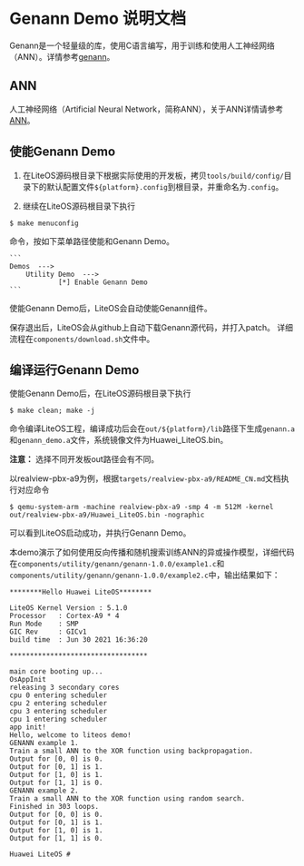# Genann Demo 说明文档

Genann是一个轻量级的库，使用C语言编写，用于训练和使用人工神经网络（ANN）。详情参考<a href="https://github.com/codeplea/genann" target="_blank">genann</a>。

## ANN

人工神经网络（Artificial Neural Network，简称ANN），关于ANN详情请参考<a href="https://baike.baidu.com/item/ANN/4973123?fr=aladdin" target="_blank">ANN</a>。

## 使能Genann Demo

1. 在LiteOS源码根目录下根据实际使用的开发板，拷贝`tools/build/config/`目录下的默认配置文件`${platform}.config`到根目录，并重命名为`.config`。

2. 继续在LiteOS源码根目录下执行
```
$ make menuconfig
```
命令，按如下菜单路径使能和Genann Demo。

    ```
    Demos  --->
        Utility Demo  --->
                [*] Enable Genann Demo
    ```
使能Genann Demo后，LiteOS会自动使能Genann组件。


保存退出后，LiteOS会从github上自动下载Genann源代码，并打入patch。
详细流程在`components/download.sh`文件中。

## 编译运行Genann Demo

使能Genann Demo后，在LiteOS源码根目录下执行
```
$ make clean; make -j
```
命令编译LiteOS工程，编译成功后会在`out/${platform}/lib`路径下生成`genann.a`和`genann_demo.a`文件，系统镜像文件为Huawei_LiteOS.bin。

**注意：** 选择不同开发板out路径会有不同。

以realview-pbx-a9为例，根据`targets/realview-pbx-a9/README_CN.md`文档执行对应命令
```
$ qemu-system-arm -machine realview-pbx-a9 -smp 4 -m 512M -kernel out/realview-pbx-a9/Huawei_LiteOS.bin -nographic
```
可以看到LiteOS启动成功，并执行Genann Demo。

本demo演示了如何使用反向传播和随机搜索训练ANN的异或操作模型，详细代码在`components/utility/genann/genann-1.0.0/example1.c`和`components/utility/genann/genann-1.0.0/example2.c`中，输出结果如下：

```
********Hello Huawei LiteOS********

LiteOS Kernel Version : 5.1.0
Processor   : Cortex-A9 * 4
Run Mode    : SMP
GIC Rev     : GICv1
build time  : Jun 30 2021 16:36:20

**********************************

main core booting up...
OsAppInit
releasing 3 secondary cores
cpu 0 entering scheduler
cpu 2 entering scheduler
cpu 3 entering scheduler
cpu 1 entering scheduler
app init!
Hello, welcome to liteos demo!
GENANN example 1.
Train a small ANN to the XOR function using backpropagation.
Output for [0, 0] is 0.
Output for [0, 1] is 1.
Output for [1, 0] is 1.
Output for [1, 1] is 0.
GENANN example 2.
Train a small ANN to the XOR function using random search.
Finished in 303 loops.
Output for [0, 0] is 0.
Output for [0, 1] is 1.
Output for [1, 0] is 1.
Output for [1, 1] is 0.

Huawei LiteOS # 
```
